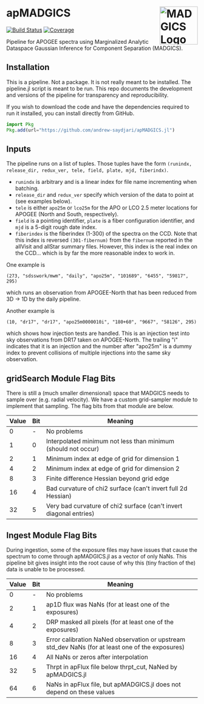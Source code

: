 # apMADGICS <img src="docs/src/assets/logo.png" alt="MADGICS Logo" width="100" align="right"/>

[![Build Status](https://github.com/andrew-saydjari/apMADGICS.jl/actions/workflows/CI.yml/badge.svg?branch=main)](https://github.com/andrew-saydjari/apMADGICS.jl/actions/workflows/CI.yml?query=branch%3Amain)
[![Coverage](https://codecov.io/gh/andrew-saydjari/apMADGICS.jl/branch/main/graph/badge.svg)](https://codecov.io/gh/andrew-saydjari/apMADGICS.jl)


Pipeline for APOGEE spectra using Marginalized Analytic Dataspace Gaussian Inference for Component Separation (MADGICS).

## Installation

This is a pipeline. Not a package. It is not really meant to be installed. The pipeline.jl script is meant to be run. This repo documents the development and versions of the pipeline for transparency and reproducibility.

If you wish to download the code and have the dependencies required to run it installed, you can install directly from GitHub. 

```julia
import Pkg
Pkg.add(url="https://github.com/andrew-saydjari/apMADGICS.jl")
```

## Inputs

The pipeline runs on a list of tuples. Those tuples have the form `(runindx, release_dir, redux_ver, tele, field, plate, mjd, fiberindx)`. 
- `runindx` is arbitrary and is a linear index for file name incrementing when batching. 
- `release_dir` and `redux_ver` specify which version of the data to point at (see examples below). 
- `tele` is either `apo25m` or `lco25m` for the APO or LCO 2.5 meter locations for APOGEE (North and South, respectively). 
- `field` is a pointing identifier, `plate` is a fiber configuration identifier, and `mjd` is a 5-digit rough date index.
- `fiberindex` is the fiberindex (1-300) of the spectra on the CCD. Note that this index is reversed `(301-fibernum)` from the `fibernum` reported in the allVisit and allStar summary files. However, this index is the real index on the CCD... which is by far the more reasonable index to work in.

One example is 
```
(273, "sdsswork/mwm", "daily", "apo25m", "101689", "6455", "59817", 295)
```
which runs an observation from APOGEE-North that has been reduced from 3D -> 1D by the daily pipeline.

Another example is
```
(10, "dr17", "dr17", "apo25m0000010i", "180+60", "9667", "58126", 295)
```
which shows how injection tests are handled. This is an injection test into sky observations from DR17 taken on APOGEE-North. The trailing "i" indicates that it is an injection and the number after "apo25m" is a dummy index to prevent collisions of multiple injections into the same sky observation.

## gridSearch Module Flag Bits

There is still a (much smaller dimensional) space that MADGICS needs to sample over (e.g. radial velocity). We have a custom grid-sampler module to implement that sampling. The flag bits from that module are below.

| Value         | Bit         | Meaning     |
| ----------- | ----------- | ----------- |
| 0     | -     | No problems       |
| 1     | 0     | Interpolated minimum not less than minimum (should not occur) |
| 2     | 1     | Minimum index at edge of grid for dimension 1 |
| 4     | 2     | Minimum index at edge of grid for dimension 2 |
| 8     | 3     | Finite difference Hessian beyond grid edge |
| 16    | 4     | Bad curvature of chi2 surface (can't invert full 2d Hessian)|
| 32    | 5     | Very bad curvature of chi2 surface (can't invert diagonal entries)|

## Ingest Module Flag Bits

During ingestion, some of the exposure files may have issues that cause the spectrum to come through apMADGICS.jl as a vector of only NaNs. This pipeline bit gives insight into the root cause of why this (tiny fraction of the) data is unable to be processed.

| Value         | Bit         | Meaning     |
| ----------- | ----------- | ----------- |
| 0     | -     | No problems       |
| 2     | 1     | ap1D flux was NaNs (for at least one of the exposures) |
| 4     | 2     | DRP masked all pixels (for at least one of the exposures) |
| 8     | 3     | Error calibration NaNed observation or upstream std_dev NaNs (for at least one of the exposures) |
| 16    | 4     | All NaNs or zeros after interpolation |
| 32    | 5     | Thrpt in apFlux file below thrpt_cut, NaNed by apMADGICS.jl |
| 64    | 6     | NaNs in apFlux file, but apMADGICS.jl does not depend on these values |




